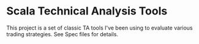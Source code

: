 # Scala Technical Analysis Tools

This project is a set of classic TA tools I've been using to evaluate various trading strategies. See Spec files for details.
